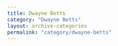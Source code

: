 ```yaml
---
title: Dwayne Betts
category: "Dwayne Betts"
layout: archive-categories
permalink: "category/dwayne-betts"
---
```

